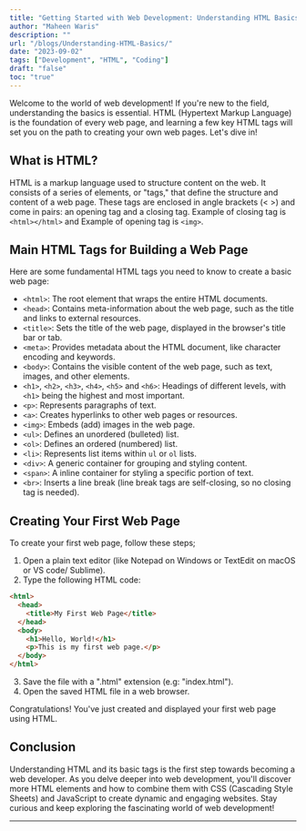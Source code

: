 ```yaml
---
title: "Getting Started with Web Development: Understanding HTML Basics"
author: "Maheen Waris"
description: ""
url: "/blogs/Understanding-HTML-Basics/"
date: "2023-09-02"
tags: ["Development", "HTML", "Coding"]
draft: "false"
toc: "true"
---
```


Welcome to the world of web development! If you're new to the field, understanding the basics is essential. HTML (Hypertext Markup Language) is the foundation of every web page, and learning a few key HTML tags will set you on the path to creating your own web pages. Let's dive in!

## What is HTML?

HTML is a markup language used to structure content on the web. It consists of a series of elements, or "tags," that define the structure and content of a web page. These tags are enclosed in angle brackets (< >) and come in pairs: an opening tag and a closing tag. Example of closing tag is `<html></html>` and Example of opening tag is `<img>`.

## Main HTML Tags for Building a Web Page

Here are some fundamental HTML tags you need to know to create a basic web page:

- `<html>`: The root element that wraps the entire HTML documents.
- `<head>`: Contains meta-information about the web page, such as the title and links to external resources.
- `<title>`: Sets the title of the web page, displayed in the browser's title bar or tab.
- `<meta>`: Provides metadata about the HTML document, like character encoding and keywords.
- `<body>`: Contains the visible content of the web page, such as text, images, and other elements.
- `<h1>`, `<h2>`, `<h3>`, `<h4>`, `<h5>` and `<h6>`: Headings of different levels, with `<h1>` being the highest and most important.
- `<p>`: Represents paragraphs of text.
- `<a>`: Creates hyperlinks to other web pages or resources.
- `<img>`: Embeds (add) images in the web page.
- `<ul>`: Defines an unordered (bulleted) list.
- `<ol>`: Defines an ordered (numbered) list.
- `<li>`: Represents list items within `ul` or `ol` lists.
- `<div>`: A generic container for grouping and styling content.
- `<span>`: A inline container for styling a specific portion of text.
- `<br>`: Inserts a line break (line break tags are self-closing, so no closing tag is needed).

## Creating Your First Web Page

To create your first web page, follow these steps;

1. Open a plain text editor (like Notepad on Windows or TextEdit on macOS or VS code/ Sublime).
2. Type the following HTML code:

```html
<html>
  <head>
    <title>My First Web Page</title>
  </head>
  <body>
    <h1>Hello, World!</h1>
    <p>This is my first web page.</p>
  </body>
</html>
```

3. Save the file with a ".html" extension (e.g: "index.html").
4. Open the saved HTML file in a web browser.

Congratulations! You've just created and displayed your first web page using HTML.

## Conclusion

Understanding HTML and its basic tags is the first step towards becoming a web developer. As you delve deeper into web development, you'll discover more HTML elements and how to combine them with CSS (Cascading Style Sheets) and JavaScript to create dynamic and engaging websites.
Stay curious and keep exploring the fascinating world of web development!

---
